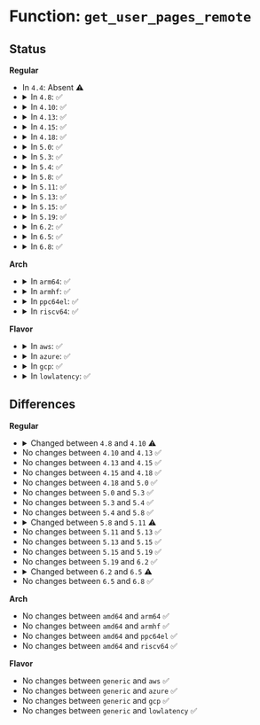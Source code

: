# Function: <code>get_user_pages_remote</code>

## Status
<b>Regular</b>
<ul>
<li>
In <code>4.4</code>: Absent ⚠️
</li>
<li>
<details>
<summary>In <code>4.8</code>: ✅</summary>

```c
long int get_user_pages_remote(struct task_struct *tsk, struct mm_struct *mm, long unsigned int start, long unsigned int nr_pages, int write, int force, struct page **pages, struct vm_area_struct **vmas);
```

**Collision:** Unique Global

**Inline:** No

**Transformation:** False

**Instances:**

```
In mm/gup.c (ffffffff811d5da0)
Location: mm/gup.c:961
Inline: False
Direct callers:
  - kernel/events/uprobes.c:uprobe_notify_resume
  - kernel/events/uprobes.c:uprobe_write_opcode
  - mm/memory.c:__access_remote_vm
  - security/tomoyo/domain.c:tomoyo_dump_page
```
**Symbols:**

```
ffffffff811d5da0-ffffffff811d5df6: get_user_pages_remote (STB_GLOBAL)
```
</details>
</li>
<li>
<details>
<summary>In <code>4.10</code>: ✅</summary>

```c
long int get_user_pages_remote(struct task_struct *tsk, struct mm_struct *mm, long unsigned int start, long unsigned int nr_pages, unsigned int gup_flags, struct page **pages, struct vm_area_struct **vmas, int *locked);
```

**Collision:** Unique Global

**Inline:** No

**Transformation:** False

**Instances:**

```
In mm/gup.c (ffffffff811e5d60)
Location: mm/gup.c:964
Inline: False
Direct callers:
  - kernel/events/uprobes.c:uprobe_notify_resume
  - kernel/events/uprobes.c:uprobe_write_opcode
  - mm/memory.c:__access_remote_vm
  - security/tomoyo/domain.c:tomoyo_dump_page
```
**Symbols:**

```
ffffffff811e5d60-ffffffff811e5f17: get_user_pages_remote (STB_GLOBAL)
```
</details>
</li>
<li>
<details>
<summary>In <code>4.13</code>: ✅</summary>

```c
long int get_user_pages_remote(struct task_struct *tsk, struct mm_struct *mm, long unsigned int start, long unsigned int nr_pages, unsigned int gup_flags, struct page **pages, struct vm_area_struct **vmas, int *locked);
```

**Collision:** Unique Global

**Inline:** No

**Transformation:** False

**Instances:**

```
In mm/gup.c (ffffffff811f03d0)
Location: mm/gup.c:1045
Inline: False
Direct callers:
  - kernel/events/uprobes.c:uprobe_notify_resume
  - kernel/events/uprobes.c:uprobe_write_opcode
  - mm/memory.c:__access_remote_vm
  - security/tomoyo/domain.c:tomoyo_dump_page
```
**Symbols:**

```
ffffffff811f03d0-ffffffff811f0579: get_user_pages_remote (STB_GLOBAL)
```
</details>
</li>
<li>
<details>
<summary>In <code>4.15</code>: ✅</summary>

```c
long int get_user_pages_remote(struct task_struct *tsk, struct mm_struct *mm, long unsigned int start, long unsigned int nr_pages, unsigned int gup_flags, struct page **pages, struct vm_area_struct **vmas, int *locked);
```

**Collision:** Unique Global

**Inline:** No

**Transformation:** False

**Instances:**

```
In mm/gup.c (ffffffff81207810)
Location: mm/gup.c:1070
Inline: False
Direct callers:
  - kernel/events/uprobes.c:uprobe_notify_resume
  - kernel/events/uprobes.c:uprobe_write_opcode
  - mm/memory.c:__access_remote_vm
  - security/tomoyo/domain.c:tomoyo_dump_page
```
**Symbols:**

```
ffffffff81207810-ffffffff812079b9: get_user_pages_remote (STB_GLOBAL)
```
</details>
</li>
<li>
<details>
<summary>In <code>4.18</code>: ✅</summary>

```c
long int get_user_pages_remote(struct task_struct *tsk, struct mm_struct *mm, long unsigned int start, long unsigned int nr_pages, unsigned int gup_flags, struct page **pages, struct vm_area_struct **vmas, int *locked);
```

**Collision:** Unique Global

**Inline:** No

**Transformation:** False

**Instances:**

```
In mm/gup.c (ffffffff812283c0)
Location: mm/gup.c:1076
Inline: False
Direct callers:
  - kernel/events/uprobes.c:uprobe_notify_resume
  - kernel/events/uprobes.c:uprobe_write_opcode
  - mm/memory.c:__access_remote_vm
  - security/tomoyo/domain.c:tomoyo_dump_page
```
**Symbols:**

```
ffffffff812283c0-ffffffff81228569: get_user_pages_remote (STB_GLOBAL)
```
</details>
</li>
<li>
<details>
<summary>In <code>5.0</code>: ✅</summary>

```c
long int get_user_pages_remote(struct task_struct *tsk, struct mm_struct *mm, long unsigned int start, long unsigned int nr_pages, unsigned int gup_flags, struct page **pages, struct vm_area_struct **vmas, int *locked);
```

**Collision:** Unique Global

**Inline:** No

**Transformation:** False

**Instances:**

```
In mm/gup.c (ffffffff8123bbe0)
Location: mm/gup.c:1101
Inline: False
Direct callers:
  - kernel/events/uprobes.c:uprobe_notify_resume
  - kernel/events/uprobes.c:uprobe_write_opcode
  - kernel/events/uprobes.c:__update_ref_ctr
  - mm/memory.c:__access_remote_vm
  - security/tomoyo/domain.c:tomoyo_dump_page
```
**Symbols:**

```
ffffffff8123bbe0-ffffffff8123bd89: get_user_pages_remote (STB_GLOBAL)
```
</details>
</li>
<li>
<details>
<summary>In <code>5.3</code>: ✅</summary>

```c
long int get_user_pages_remote(struct task_struct *tsk, struct mm_struct *mm, long unsigned int start, long unsigned int nr_pages, unsigned int gup_flags, struct page **pages, struct vm_area_struct **vmas, int *locked);
```

**Collision:** Unique Global

**Inline:** No

**Transformation:** False

**Instances:**

```
In mm/gup.c (ffffffff8124cf70)
Location: mm/gup.c:1156
Inline: False
Direct callers:
  - kernel/events/uprobes.c:handle_swbp
  - kernel/events/uprobes.c:uprobe_write_opcode
  - kernel/events/uprobes.c:__update_ref_ctr
  - mm/memory.c:__access_remote_vm
  - security/tomoyo/domain.c:tomoyo_dump_page
```
**Symbols:**

```
ffffffff8124cf70-ffffffff8124d19f: get_user_pages_remote (STB_GLOBAL)
```
</details>
</li>
<li>
<details>
<summary>In <code>5.4</code>: ✅</summary>

```c
long int get_user_pages_remote(struct task_struct *tsk, struct mm_struct *mm, long unsigned int start, long unsigned int nr_pages, unsigned int gup_flags, struct page **pages, struct vm_area_struct **vmas, int *locked);
```

**Collision:** Unique Global

**Inline:** No

**Transformation:** False

**Instances:**

```
In mm/gup.c (ffffffff8125b4a0)
Location: mm/gup.c:1159
Inline: False
Direct callers:
  - kernel/events/uprobes.c:handle_swbp
  - kernel/events/uprobes.c:uprobe_write_opcode
  - kernel/events/uprobes.c:__update_ref_ctr
  - mm/memory.c:__access_remote_vm
  - security/tomoyo/domain.c:tomoyo_dump_page
  - drivers/vfio/vfio_iommu_type1.c:vaddr_get_pfn
```
**Symbols:**

```
ffffffff8125b4a0-ffffffff8125b6cf: get_user_pages_remote (STB_GLOBAL)
```
</details>
</li>
<li>
<details>
<summary>In <code>5.8</code>: ✅</summary>

```c
long int get_user_pages_remote(struct task_struct *tsk, struct mm_struct *mm, long unsigned int start, long unsigned int nr_pages, unsigned int gup_flags, struct page **pages, struct vm_area_struct **vmas, int *locked);
```

**Collision:** Unique Global

**Inline:** No

**Transformation:** False

**Instances:**

```
In mm/gup.c (ffffffff8128a800)
Location: mm/gup.c:1924
Inline: False
Direct callers:
  - kernel/events/uprobes.c:is_trap_at_addr
  - kernel/events/uprobes.c:uprobe_write_opcode
  - kernel/events/uprobes.c:__update_ref_ctr
  - mm/memory.c:__access_remote_vm
  - security/tomoyo/domain.c:tomoyo_dump_page
```
**Symbols:**

```
ffffffff8128a800-ffffffff8128a82b: get_user_pages_remote (STB_GLOBAL)
```
</details>
</li>
<li>
<details>
<summary>In <code>5.11</code>: ✅</summary>

```c
long int get_user_pages_remote(struct mm_struct *mm, long unsigned int start, long unsigned int nr_pages, unsigned int gup_flags, struct page **pages, struct vm_area_struct **vmas, int *locked);
```

**Collision:** Unique Global

**Inline:** No

**Transformation:** False

**Instances:**

```
In mm/gup.c (ffffffff81294470)
Location: mm/gup.c:1788
Inline: False
Direct callers:
  - kernel/events/uprobes.c:is_trap_at_addr
  - kernel/events/uprobes.c:uprobe_write_opcode
  - kernel/events/uprobes.c:__update_ref_ctr
  - mm/memory.c:__access_remote_vm
  - security/tomoyo/domain.c:tomoyo_dump_page
```
**Symbols:**

```
ffffffff81294470-ffffffff812944d8: get_user_pages_remote (STB_GLOBAL)
```
</details>
</li>
<li>
<details>
<summary>In <code>5.13</code>: ✅</summary>

```c
long int get_user_pages_remote(struct mm_struct *mm, long unsigned int start, long unsigned int nr_pages, unsigned int gup_flags, struct page **pages, struct vm_area_struct **vmas, int *locked);
```

**Collision:** Unique Global

**Inline:** No

**Transformation:** False

**Instances:**

```
In mm/gup.c (ffffffff81299ec0)
Location: mm/gup.c:1854
Inline: False
Direct callers:
  - kernel/events/uprobes.c:handle_swbp
  - kernel/events/uprobes.c:uprobe_write_opcode
  - kernel/events/uprobes.c:__update_ref_ctr
  - mm/memory.c:__access_remote_vm
  - security/tomoyo/domain.c:tomoyo_dump_page
```
**Symbols:**

```
ffffffff81299ec0-ffffffff81299f28: get_user_pages_remote (STB_GLOBAL)
```
</details>
</li>
<li>
<details>
<summary>In <code>5.15</code>: ✅</summary>

```c
long int get_user_pages_remote(struct mm_struct *mm, long unsigned int start, long unsigned int nr_pages, unsigned int gup_flags, struct page **pages, struct vm_area_struct **vmas, int *locked);
```

**Collision:** Unique Global

**Inline:** No

**Transformation:** False

**Instances:**

```
In mm/gup.c (ffffffff812da860)
Location: mm/gup.c:1942
Inline: False
Direct callers:
  - kernel/events/uprobes.c:find_active_uprobe
  - kernel/events/uprobes.c:uprobe_write_opcode
  - kernel/events/uprobes.c:__update_ref_ctr
  - mm/memory.c:__access_remote_vm
  - mm/rmap.c:make_device_exclusive_range
  - fs/exec.c:get_arg_page
  - security/tomoyo/domain.c:tomoyo_dump_page
```
**Symbols:**

```
ffffffff812da860-ffffffff812da898: get_user_pages_remote (STB_GLOBAL)
```
</details>
</li>
<li>
<details>
<summary>In <code>5.19</code>: ✅</summary>

```c
long int get_user_pages_remote(struct mm_struct *mm, long unsigned int start, long unsigned int nr_pages, unsigned int gup_flags, struct page **pages, struct vm_area_struct **vmas, int *locked);
```

**Collision:** Unique Global

**Inline:** No

**Transformation:** False

**Instances:**

```
In mm/gup.c (ffffffff8133a310)
Location: mm/gup.c:2131
Inline: False
Direct callers:
  - kernel/events/uprobes.c:find_active_uprobe
  - kernel/events/uprobes.c:uprobe_write_opcode
  - kernel/events/uprobes.c:__update_ref_ctr
  - mm/memory.c:__access_remote_vm
  - mm/rmap.c:make_device_exclusive_range
  - fs/exec.c:get_arg_page
  - security/tomoyo/domain.c:tomoyo_dump_page
```
**Symbols:**

```
ffffffff8133a310-ffffffff8133a37e: get_user_pages_remote (STB_GLOBAL)
```
</details>
</li>
<li>
<details>
<summary>In <code>6.2</code>: ✅</summary>

```c
long int get_user_pages_remote(struct mm_struct *mm, long unsigned int start, long unsigned int nr_pages, unsigned int gup_flags, struct page **pages, struct vm_area_struct **vmas, int *locked);
```

**Collision:** Unique Global

**Inline:** No

**Transformation:** False

**Instances:**

```
In mm/gup.c (ffffffff813b1aa0)
Location: mm/gup.c:2176
Inline: False
Direct callers:
  - kernel/events/uprobes.c:find_active_uprobe
  - kernel/events/uprobes.c:uprobe_write_opcode
  - kernel/events/uprobes.c:__update_ref_ctr
  - mm/memory.c:__access_remote_vm
  - mm/rmap.c:make_device_exclusive_range
  - fs/exec.c:get_arg_page
  - security/tomoyo/domain.c:tomoyo_dump_page
```
**Symbols:**

```
ffffffff813b1aa0-ffffffff813b1b1b: get_user_pages_remote (STB_GLOBAL)
```
</details>
</li>
<li>
<details>
<summary>In <code>6.5</code>: ✅</summary>

```c
long int get_user_pages_remote(struct mm_struct *mm, long unsigned int start, long unsigned int nr_pages, unsigned int gup_flags, struct page **pages, int *locked);
```

**Collision:** Unique Global

**Inline:** No

**Transformation:** False

**Instances:**

```
In mm/gup.c (ffffffff813e56e0)
Location: mm/gup.c:2320
Inline: False
Direct callers:
  - kernel/events/uprobes.c:find_active_uprobe
  - kernel/events/uprobes.c:uprobe_write_opcode
  - kernel/events/uprobes.c:__update_ref_ctr
  - mm/memory.c:__access_remote_vm
  - mm/rmap.c:make_device_exclusive_range
  - fs/exec.c:get_arg_page
  - security/tomoyo/domain.c:tomoyo_dump_page
```
**Symbols:**

```
ffffffff813e56e0-ffffffff813e5aa2: get_user_pages_remote (STB_GLOBAL)
```
</details>
</li>
<li>
<details>
<summary>In <code>6.8</code>: ✅</summary>

```c
long int get_user_pages_remote(struct mm_struct *mm, long unsigned int start, long unsigned int nr_pages, unsigned int gup_flags, struct page **pages, int *locked);
```

**Collision:** Unique Global

**Inline:** No

**Transformation:** False

**Instances:**

```
In mm/gup.c (ffffffff81410090)
Location: mm/gup.c:2338
Inline: False
Direct callers:
  - kernel/events/uprobes.c:find_active_uprobe
  - kernel/events/uprobes.c:uprobe_write_opcode
  - kernel/events/uprobes.c:__update_ref_ctr
  - mm/memory.c:__access_remote_vm
  - mm/rmap.c:make_device_exclusive_range
  - fs/exec.c:get_arg_page
  - security/tomoyo/domain.c:tomoyo_dump_page
```
**Symbols:**

```
ffffffff81410090-ffffffff81410543: get_user_pages_remote (STB_GLOBAL)
```
</details>
</li>
</ul>
<b>Arch</b>
<ul>
<li>
<details>
<summary>In <code>arm64</code>: ✅</summary>

```c
long int get_user_pages_remote(struct task_struct *tsk, struct mm_struct *mm, long unsigned int start, long unsigned int nr_pages, unsigned int gup_flags, struct page **pages, struct vm_area_struct **vmas, int *locked);
```

**Collision:** Unique Global

**Inline:** No

**Transformation:** False

**Instances:**

```
In mm/gup.c (ffff8000102f2888)
Location: mm/gup.c:1159
Inline: False
Direct callers:
  - kernel/events/uprobes.c:is_trap_at_addr
  - kernel/events/uprobes.c:uprobe_write_opcode
  - kernel/events/uprobes.c:__update_ref_ctr
  - mm/memory.c:__access_remote_vm
  - security/tomoyo/domain.c:tomoyo_dump_page
```
**Symbols:**

```
ffff8000102f2888-ffff8000102f2ad8: get_user_pages_remote (STB_GLOBAL)
```
</details>
</li>
<li>
<details>
<summary>In <code>armhf</code>: ✅</summary>

```c
long int get_user_pages_remote(struct task_struct *tsk, struct mm_struct *mm, long unsigned int start, long unsigned int nr_pages, unsigned int gup_flags, struct page **pages, struct vm_area_struct **vmas, int *locked);
```

**Collision:** Unique Global

**Inline:** No

**Transformation:** False

**Instances:**

```
In mm/gup.c (c0514bc0)
Location: mm/gup.c:1159
Inline: False
Direct callers:
  - kernel/events/uprobes.c:handle_swbp
  - kernel/events/uprobes.c:uprobe_write_opcode
  - kernel/events/uprobes.c:__update_ref_ctr
  - mm/memory.c:__access_remote_vm
  - fs/exec.c:copy_strings
  - security/tomoyo/domain.c:tomoyo_dump_page
```
**Symbols:**

```
c0514bc0-c0514e60: get_user_pages_remote (STB_GLOBAL)
```
</details>
</li>
<li>
<details>
<summary>In <code>ppc64el</code>: ✅</summary>

```c
long int get_user_pages_remote(struct task_struct *tsk, struct mm_struct *mm, long unsigned int start, long unsigned int nr_pages, unsigned int gup_flags, struct page **pages, struct vm_area_struct **vmas, int *locked);
```

**Collision:** Unique Global

**Inline:** No

**Transformation:** False

**Instances:**

```
In mm/gup.c (c0000000003b8f90)
Location: mm/gup.c:1159
Inline: False
Direct callers:
  - kernel/events/uprobes.c:handle_swbp
  - kernel/events/uprobes.c:uprobe_write_opcode
  - kernel/events/uprobes.c:__update_ref_ctr
  - mm/memory.c:__access_remote_vm
  - security/tomoyo/domain.c:tomoyo_dump_page
```
**Symbols:**

```
c0000000003b8f90-c0000000003b9270: get_user_pages_remote (STB_GLOBAL)
```
</details>
</li>
<li>
<details>
<summary>In <code>riscv64</code>: ✅</summary>

```c
long int get_user_pages_remote(struct task_struct *tsk, struct mm_struct *mm, long unsigned int start, long unsigned int nr_pages, unsigned int gup_flags, struct page **pages, struct vm_area_struct **vmas, int *locked);
```

**Collision:** Unique Global

**Inline:** No

**Transformation:** False

**Instances:**

```
In mm/gup.c (ffffffe000204e36)
Location: mm/gup.c:1159
Inline: False
Direct callers:
  - mm/memory.c:__access_remote_vm
  - fs/exec.c:copy_strings
  - security/tomoyo/domain.c:tomoyo_dump_page
```
**Symbols:**

```
ffffffe000204e36-ffffffe000204fd6: get_user_pages_remote (STB_GLOBAL)
```
</details>
</li>
</ul>
<b>Flavor</b>
<ul>
<li>
<details>
<summary>In <code>aws</code>: ✅</summary>

```c
long int get_user_pages_remote(struct task_struct *tsk, struct mm_struct *mm, long unsigned int start, long unsigned int nr_pages, unsigned int gup_flags, struct page **pages, struct vm_area_struct **vmas, int *locked);
```

**Collision:** Unique Global

**Inline:** No

**Transformation:** False

**Instances:**

```
In mm/gup.c (ffffffff81253af0)
Location: mm/gup.c:1159
Inline: False
Direct callers:
  - kernel/events/uprobes.c:handle_swbp
  - kernel/events/uprobes.c:uprobe_write_opcode
  - kernel/events/uprobes.c:__update_ref_ctr
  - mm/memory.c:__access_remote_vm
  - security/tomoyo/domain.c:tomoyo_dump_page
```
**Symbols:**

```
ffffffff81253af0-ffffffff81253d1f: get_user_pages_remote (STB_GLOBAL)
```
</details>
</li>
<li>
<details>
<summary>In <code>azure</code>: ✅</summary>

```c
long int get_user_pages_remote(struct task_struct *tsk, struct mm_struct *mm, long unsigned int start, long unsigned int nr_pages, unsigned int gup_flags, struct page **pages, struct vm_area_struct **vmas, int *locked);
```

**Collision:** Unique Global

**Inline:** No

**Transformation:** False

**Instances:**

```
In mm/gup.c (ffffffff81246740)
Location: mm/gup.c:1159
Inline: False
Direct callers:
  - kernel/events/uprobes.c:handle_swbp
  - kernel/events/uprobes.c:uprobe_write_opcode
  - kernel/events/uprobes.c:__update_ref_ctr
  - mm/memory.c:__access_remote_vm
  - security/tomoyo/domain.c:tomoyo_dump_page
  - drivers/vfio/vfio_iommu_type1.c:vaddr_get_pfn
```
**Symbols:**

```
ffffffff81246740-ffffffff8124696f: get_user_pages_remote (STB_GLOBAL)
```
</details>
</li>
<li>
<details>
<summary>In <code>gcp</code>: ✅</summary>

```c
long int get_user_pages_remote(struct task_struct *tsk, struct mm_struct *mm, long unsigned int start, long unsigned int nr_pages, unsigned int gup_flags, struct page **pages, struct vm_area_struct **vmas, int *locked);
```

**Collision:** Unique Global

**Inline:** No

**Transformation:** False

**Instances:**

```
In mm/gup.c (ffffffff81251890)
Location: mm/gup.c:1159
Inline: False
Direct callers:
  - kernel/events/uprobes.c:handle_swbp
  - kernel/events/uprobes.c:uprobe_write_opcode
  - kernel/events/uprobes.c:__update_ref_ctr
  - mm/memory.c:__access_remote_vm
  - security/tomoyo/domain.c:tomoyo_dump_page
  - drivers/vfio/vfio_iommu_type1.c:vaddr_get_pfn
```
**Symbols:**

```
ffffffff81251890-ffffffff81251abf: get_user_pages_remote (STB_GLOBAL)
```
</details>
</li>
<li>
<details>
<summary>In <code>lowlatency</code>: ✅</summary>

```c
long int get_user_pages_remote(struct task_struct *tsk, struct mm_struct *mm, long unsigned int start, long unsigned int nr_pages, unsigned int gup_flags, struct page **pages, struct vm_area_struct **vmas, int *locked);
```

**Collision:** Unique Global

**Inline:** No

**Transformation:** False

**Instances:**

```
In mm/gup.c (ffffffff81261240)
Location: mm/gup.c:1159
Inline: False
Direct callers:
  - kernel/events/uprobes.c:handle_swbp
  - kernel/events/uprobes.c:uprobe_write_opcode
  - kernel/events/uprobes.c:__update_ref_ctr
  - mm/memory.c:__access_remote_vm
  - security/tomoyo/domain.c:tomoyo_dump_page
  - drivers/vfio/vfio_iommu_type1.c:vaddr_get_pfn
```
**Symbols:**

```
ffffffff81261240-ffffffff8126146f: get_user_pages_remote (STB_GLOBAL)
```
</details>
</li>
</ul>

## Differences
<b>Regular</b>
<ul>
<li>
<details>
<summary>Changed between <code>4.8</code> and <code>4.10</code> ⚠️</summary>
<ul>
<li>
<b>Param added. </b>
<code>unsigned int gup_flags</code>
</li>
<li>
<b>Param added. </b>
<code>int *locked</code>
</li>
<li>
<b>Param removed. </b>
<code>int write</code>
</li>
<li>
<b>Param removed. </b>
<code>int force</code>
</li>
<li>
<b>Param reordered. </b>
<code>tsk, mm, start, nr_pages, write, force, pages, vmas</code> ➡️ <code>tsk, mm, start, nr_pages, gup_flags, pages, vmas, locked</code>
</li>
</ul>
</details>
</li>
<li>
No changes between <code>4.10</code> and <code>4.13</code> ✅
</li>
<li>
No changes between <code>4.13</code> and <code>4.15</code> ✅
</li>
<li>
No changes between <code>4.15</code> and <code>4.18</code> ✅
</li>
<li>
No changes between <code>4.18</code> and <code>5.0</code> ✅
</li>
<li>
No changes between <code>5.0</code> and <code>5.3</code> ✅
</li>
<li>
No changes between <code>5.3</code> and <code>5.4</code> ✅
</li>
<li>
No changes between <code>5.4</code> and <code>5.8</code> ✅
</li>
<li>
<details>
<summary>Changed between <code>5.8</code> and <code>5.11</code> ⚠️</summary>
<ul>
<li>
<b>Param removed. </b>
<code>struct task_struct *tsk</code>
</li>
<li>
<b>Param reordered. </b>
<code>tsk, mm, start, nr_pages, gup_flags, pages, vmas, locked</code> ➡️ <code>mm, start, nr_pages, gup_flags, pages, vmas, locked</code>
</li>
</ul>
</details>
</li>
<li>
No changes between <code>5.11</code> and <code>5.13</code> ✅
</li>
<li>
No changes between <code>5.13</code> and <code>5.15</code> ✅
</li>
<li>
No changes between <code>5.15</code> and <code>5.19</code> ✅
</li>
<li>
No changes between <code>5.19</code> and <code>6.2</code> ✅
</li>
<li>
<details>
<summary>Changed between <code>6.2</code> and <code>6.5</code> ⚠️</summary>
<ul>
<li>
<b>Param removed. </b>
<code>struct vm_area_struct **vmas</code>
</li>
<li>
<b>Param reordered. </b>
<code>mm, start, nr_pages, gup_flags, pages, vmas, locked</code> ➡️ <code>mm, start, nr_pages, gup_flags, pages, locked</code>
</li>
</ul>
</details>
</li>
<li>
No changes between <code>6.5</code> and <code>6.8</code> ✅
</li>
</ul>
<b>Arch</b>
<ul>
<li>
No changes between <code>amd64</code> and <code>arm64</code> ✅
</li>
<li>
No changes between <code>amd64</code> and <code>armhf</code> ✅
</li>
<li>
No changes between <code>amd64</code> and <code>ppc64el</code> ✅
</li>
<li>
No changes between <code>amd64</code> and <code>riscv64</code> ✅
</li>
</ul>
<b>Flavor</b>
<ul>
<li>
No changes between <code>generic</code> and <code>aws</code> ✅
</li>
<li>
No changes between <code>generic</code> and <code>azure</code> ✅
</li>
<li>
No changes between <code>generic</code> and <code>gcp</code> ✅
</li>
<li>
No changes between <code>generic</code> and <code>lowlatency</code> ✅
</li>
</ul>
